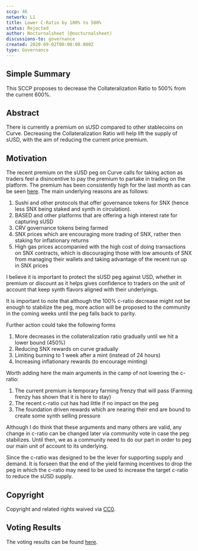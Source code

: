```yaml
---
sccp: 46
network: L1
title: Lower C-Ratio by 100% to 500%
status: Rejected
author: Nocturnalsheet (@nocturnalsheet)
discussions-to: governance
created: 2020-09-02T00:00:00.000Z
type: Governance
---
```


## Simple Summary

<!--"If you can't explain it simply, you don't understand it well enough." Provide a simplified and layman-accessible explanation of the SCCP.-->

This SCCP proposes to decrease the Collateralization Ratio to 500% from the current 600%.

## Abstract

<!--A short (~200 word) description of the variable change proposed.-->

There is currently a premium on sUSD compared to other stablecoins on Curve. Decreasing the Collateralization Ratio will help lift the supply of sUSD, with the aim of reducing the current price premium.

## Motivation

<!--The motivation is critical for SCCPs that want to update variables within Synthetix. It should clearly explain why the existing variable is not incentive aligned. SCCP submissions without sufficient motivation may be rejected outright.-->

The recent premium on the sUSD peg on Curve calls for taking action as traders feel a disincentive to pay the premium to partake in trading on the platform.
The premium has been consistently high for the last month as can be seen [here](https://www.curve.fi/trade/susdv2/SUSD-USDC/1d). The main underlying reasons are as follows:

1. Sushi and other protocols that offer governance tokens for SNX (hence less SNX being staked and synth in circulation).
2. BASED and other platforms that are offering a high interest rate for capturing sUSD
3. CRV governance tokens being farmed
4. SNX prices which are encouraging more trading of SNX, rather then staking for inflationary returns
5. High gas prices accompanied with the high cost of doing transactions on SNX contracts, which is discouraging those with low amounts of SNX from managing their wallets and taking advantage of the recent run up in SNX prices

I believe it is important to protect the sUSD peg against USD, whether in premium or discount as it helps gives confidence to traders on the unit of account that keep synth flavors aligned with their underlyings.

It is important to note that although the 100% c-ratio decrease might not be enough to stabilize the peg, more action will be proposed to the community in the coming weeks until the peg falls back to parity.

Further action could take the following forms

1. More decreases in the collateralization ratio gradually until we hit a lower bound (450%)
2. Reducing SNX rewards on curve gradually
3. Limiting burning to 1 week after a mint (instead of 24 hours)
4. Increasing inflationary rewards (to encourage minting)

Worth adding here the main arguments in the camp of not lowering the c-ratio:

1. The current premium is temporary farming frenzy that will pass (Farming frenzy has shown that it is here to stay)
2. The recent c-ratio cut has had little if no impact on the peg
3. The foundation driven rewards which are nearing their end are bound to create some synth selling pressure

Although I do think that these arguments and many others are valid, any change in c-ratio can be changed later via community vote in case the peg stabilizes. Until then, we as a community need to do our part in order to peg our main unit of account to its underlying.

Since the c-ratio was designed to be the lever for supporting supply and demand. It is forseen that the end of the yield farming incentives to drop the peg in which the c-ratio may need to be used to increase the target c-ratio to reduce the sUSD supply.

## Copyright

Copyright and related rights waived via [CC0](https://creativecommons.org/publicdomain/zero/1.0/).

## Voting Results

The voting results can be found [here](https://discord.com/channels/413890591840272394/673764686134509568/750587768601575484).
